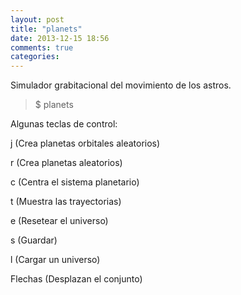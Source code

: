 ```yaml
---
layout: post
title: "planets"
date: 2013-12-15 18:56
comments: true
categories: 
---
```

Simulador grabitacional del movimiento de los astros.

>$ planets

Algunas teclas de control:

j (Crea planetas orbitales aleatorios)

r (Crea planetas aleatorios)

c (Centra el sistema planetario)

t (Muestra las trayectorias)

e (Resetear el universo)

s (Guardar)

l (Cargar un universo)

Flechas (Desplazan el conjunto)

